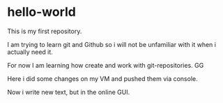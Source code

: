 # hello-world
This is my first repository.

I am trying to learn git and Github so i will not be unfamiliar with it when i actually need it.

For now I am learning how create and work with git-repositories.
GG

Here i did some changes on my VM and pushed them via console.

Now i write new text, but in the online GUI.
